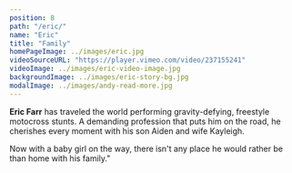 ```yaml
---
position: 8
path: "/eric/"
name: "Eric"
title: "Family"
homePageImage: ../images/eric.jpg
videoSourceURL: "https://player.vimeo.com/video/237155241"
videoImage: ../images/eric-video-image.jpg
backgroundImage: ../images/eric-story-bg.jpg
modalImage: ../images/andy-read-more.jpg
---
```

**Eric Farr** has traveled the world performing gravity-defying, freestyle motocross stunts. A demanding profession that puts him on the road, he cherishes every moment with his son Aiden and wife Kayleigh. 

Now with a baby girl on the way, there isn't any place he would rather be than home with his family."